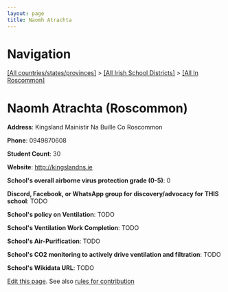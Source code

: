 ```yaml
---
layout: page
title: Naomh Atrachta
---
```

# Navigation

[[All countries/states/provinces]](../../..) > [[All Irish School Districts]](../..) > [[All In Roscommon]](..)

# Naomh Atrachta (Roscommon)

**Address**: Kingsland Mainistir Na Buille Co Roscommon

**Phone**: 0949870608

**Student Count**: 30

**Website**: <http://kingslandns.ie>

**School's overall airborne virus protection grade (0-5)**: 0

**Discord, Facebook, or WhatsApp group for discovery/advocacy for THIS school**: TODO

**School's policy on Ventilation**: TODO

**School's Ventilation Work Completion**: TODO

**School's Air-Purification**: TODO

**School's CO2 monitoring to actively drive ventilation and filtration**: TODO

**School's Wikidata URL**: TODO


[Edit this page](https://github.com/ventilate-schools/Ireland/edit/main/./Roscommon/Naomh_Atrachta.md). See also [rules for contribution](../../../contribution-rules/)
